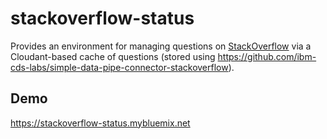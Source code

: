 # stackoverflow-status

Provides an environment for managing questions on [StackOverflow](http://stackoverflow.com/) via a Cloudant-based cache of questions (stored using https://github.com/ibm-cds-labs/simple-data-pipe-connector-stackoverflow).

## Demo
https://stackoverflow-status.mybluemix.net
